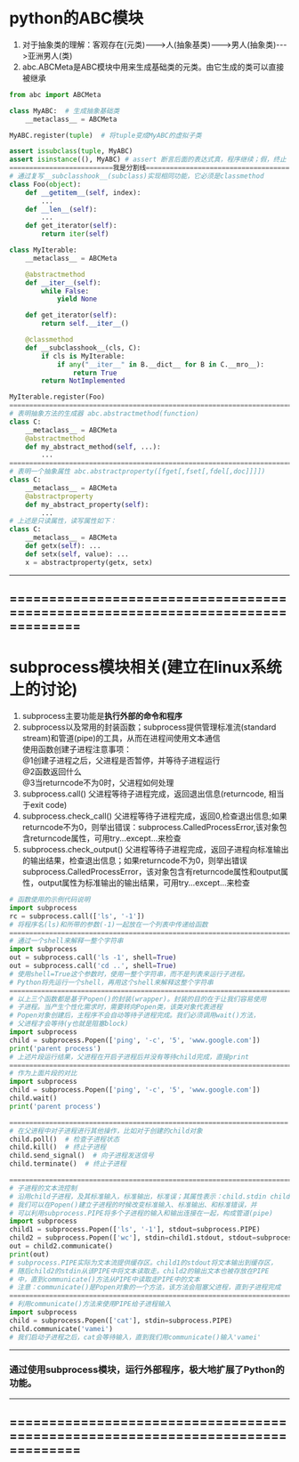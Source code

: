 # python的ABC模块
1. 对于抽象类的理解：客观存在(元类)--->人(抽象基类)--->男人(抽象类)--->亚洲男人(类)
2. abc.ABCMeta是ABC模块中用来生成基础类的元类。由它生成的类可以直接被继承  

```python
from abc import ABCMeta

class MyABC:  # 生成抽象基础类
    __metaclass__ = ABCMeta

MyABC.register(tuple)  # 将tuple变成MyABC的虚拟子类

assert issubclass(tuple, MyABC)
assert isinstance((), MyABC) # assert 断言后面的表达式真，程序继续；假，终止
==========================我是分割线=========================================
# 通过复写__subclasshook__(subclass)实现相同功能，它必须是classmethod
class Foo(object):
    def __getitem__(self, index):
        ...
    def __len__(self):
        ...
    def get_iterator(self):
        return iter(self)

class MyIterable:
    __metaclass__ = ABCMeta

    @abstractmethod
    def __iter__(self):
        while False:
            yield None

    def get_iterator(self):
        return self.__iter__()

    @classmethod
    def __subclasshook__(cls, C):
        if cls is MyIterable:
            if any("__iter__" in B.__dict__ for B in C.__mro__):
                return True
        return NotImplemented

MyIterable.register(Foo)
=======================================================================
# 表明抽象方法的生成器 abc.abstractmethod(function)
class C:
    __metaclass__ = ABCMeta
    @abstractmethod
    def my_abstract_method(self, ...):
        ...
=======================================================================
# 表明一个抽象属性 abc.abstractproperty([fget[,fset[,fdel[,doc]]]])
class C:
    __metaclass__ = ABCMeta
    @abstractproperty
    def my_abstract_property(self):
        ...
# 上述是只读属性，读写属性如下：
class C:
    __metaclass__ = ABCMeta
    def getx(self): ...
    def setx(self, value): ...
    x = abstractproperty(getx, setx)
```

---
===============================================================================
---
# subprocess模块相关(建立在linux系统上的讨论)
1. subprocess主要功能是**执行外部的命令和程序**
2. subprocess以及常用的封装函数；subprocess提供管理标准流(standard stream)和管道(pipe)的工具，从而在进程间使用文本通信   
使用函数创建子进程注意事项：   
@1创建子进程之后，父进程是否暂停，并等待子进程运行  
@2函数返回什么  
@3当returncode不为0时，父进程如何处理
3. subprocess.call() 父进程等待子进程完成，返回退出信息(returncode, 相当于exit code)
4. subprocess.check_call() 父进程等待子进程完成，返回0,检查退出信息;如果returncode不为0，则举出错误：subprocess.CalledProcessError,该对象包含returncode属性，可用try...except...来检查
5. subprocess.check_output() 父进程等待子进程完成，返回子进程向标准输出的输出结果，检查退出信息；如果returncode不为0，则举出错误subprocess.CalledProcessError，该对象包含有returncode属性和output属性，output属性为标准输出的输出结果，可用try...except...来检查

```python
# 函数使用的示例代码说明
import subprocess
rc = subprocess.call(['ls', '-1'])
# 将程序名(ls)和所带的参数(-1)一起放在一个列表中传递给函数
==========================================================================
# 通过一个shell来解释一整个字符串
import subprocess
out = subprocess.call('ls -1', shell=True)
out = subprocess.call('cd ..', shell=True)
# 使用shell=True这个参数时，使用一整个字符串，而不是列表来运行子进程。
# Python将先运行一个shell，再用这个shell来解释这整个字符串
==========================================================================
# 以上三个函数都是基于Popen()的封装(wrapper)。封装的目的在于让我们容易使用
# 子进程。当产生个性化需求时，需要转向Popen类，该类对象代表进程
# Popen对象创建后，主程序不会自动等待子进程完成。我们必须调用wait()方法，
# 父进程才会等待(y也就是阻塞block)
import subprocess
child = subprocess.Popen(['ping', '-c', '5', 'www.google.com'])
print('parent process')
# 上述片段运行结果，父进程在开启子进程后并没有等待child完成，直接print
=======================================================================
# 作为上面片段的对比
import subprocess
child = subprocess.Popen(['ping', '-c', '5', 'www.google.com'])
child.wait()
print('parent process')

======================================================================
# 在父进程中对子进程进行其他操作，比如对于创建的child对象
child.poll()  # 检查子进程状态
child.kill()  # 终止子进程
child.send_signal()  # 向子进程发送信号
child.terminate()  # 终止子进程

=======================================================================
# 子进程的文本流控制
# 沿用child子进程，及其标准输入，标准输出，标准误；其属性表示：child.stdin child.stdout child.stderr
# 我们可以在Popen()建立子进程的时候改变标准输入、标准输出、和标准错误，并
# 可以利用subprocess.PIPE将多个子进程的输入和输出连接在一起，构成管道(pipe)
import subprocess
child1 = subprocess.Popen(['ls', '-1'], stdout=subprocess.PIPE)
child2 = subprocess.Popen(['wc'], stdin=child1.stdout, stdout=subprocess.PIPE)
out = child2.communicate()
print(out)
# subprocess.PIPE实际为文本流提供缓存区。child1的stdout将文本输出到缓存区，
# 随后child2的stdin从该PIPE中将文本读取走。child2的输出文本也被存放在PIPE
# 中，直到communicate()方法从PIPE中读取走PIPE中的文本
# 注意：communicate()是Popen对象的一个方法，该方法会阻塞父进程，直到子进程完成
=============================================================================
# 利用communicate()方法来使用PIPE给子进程输入
import subprocess
child = subprocess.Popen(['cat'], stdin=subprocess.PIPE)
child.communicate('vamei')
# 我们启动子进程之后，cat会等待输入，直到我们用communicate()输入'vamei'
```

---
### **通过使用subprocess模块，运行外部程序，极大地扩展了Python的功能。**
---
===============================================================================
---------
# 












